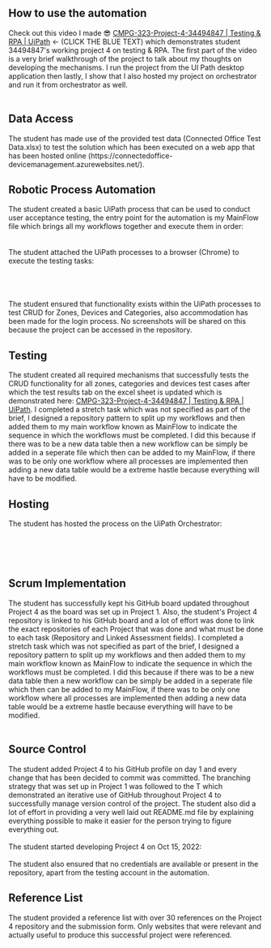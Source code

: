 ﻿<h2>How to use the automation</h2>
<p>
	Check out this video I made 😎 <a href="https://www.youtube.com/watch?v=iTHTtf828l8">CMPG-323-Project-4-34494847 | Testing & RPA | UiPath</a> <- (CLICK THE BLUE TEXT) 
	which demonstrates student 34494847's working project 4 on testing & RPA. The first part of the video is a very brief walkthrough of the project 
	to talk about my thoughts on developing the mechanisms. I run the project from the UI Path desktop application then lastly, I show that I also 
	hosted my project on orchestrator and run it from orchestrator as well.<br />
	<br /><img src="img/orchestrator1.png" alt=""/>
</p>
<h2>Data Access</h2>
<p>
	The student has made use of the provided test data (Connected Office Test Data.xlsx) to test the solution which has been executed on a web app
	that has been hosted online (https://connectedoffice-devicemanagement.azurewebsites.net/).
</p>
<h2>Robotic Process Automation</h2>
<p>
	The student created a basic UiPath process that can be used to conduct user acceptance testing, the entry point for the automation is my MainFlow file
	which brings all my workflows together and execute them in order: <br />
	<br /><img src="img/mainflow.png" alt=""/><br />
	<br /><img src="img/files.png" alt=""/><br />
	The student attached the UiPath processes to a browser (Chrome) to execute the testing tasks: <br />
	<br /><img src="img/login.png" alt=""/><br />
	<br /><img src="img/zones.png" alt=""/><br />
	<br /><img src="img/categories.png" alt=""/><br />
	<br /><img src="img/devices.png" alt=""/><br />
	The student ensured that functionality exists within the UiPath processes to test CRUD for Zones, Devices and Categories, also
	accommodation has been made for the login process. No screenshots will be shared on this because the project can be accessed
	in the repository.
</p>
<h2>Testing</h2>
<p>
	The student created all required mechanisms that successfully tests the CRUD functionality for all zones, categories and devices test cases
	after which the test results tab on the excel sheet is updated which is demonstrated here: <a href="https://www.youtube.com/watch?v=iTHTtf828l8">CMPG-323-Project-4-34494847 | Testing & RPA | UiPath</a>.
	I completed a stretch task which was not specified as part of the brief, I designed a repository pattern to split up my workflows and 
	then added them to my main workflow known as MainFlow to indicate the sequence in which the workflows must be completed. I did this because if there 
	was to be a new data table then a new workflow can be simply be added in a seperate file which then can be added to my MainFlow, if
	there was to be only one workflow where all processes are implemented then adding a new data table would be a extreme hastle because
	everything will have to be modified.
</p>
<h2>Hosting</h2>
<p>
	The student has hosted the process on the UiPath Orchestrator: <br />
	<br /><img src="img/orchestrator1.png" alt=""/><br />
	<br /><img src="img/orchestrator2.png" alt=""/><br />
	<br /><img src="img/robots.png" alt=""/><br />
	<br /><img src="img/machines.png" alt=""/>
</p>
<h2>Scrum Implementation</h2>
<p>
	The student has successfully kept his GitHub board updated throughout Project 4 as the board was set up in Project 1. Also, the student's Project 4 repository is 
	linked to his GitHub board and a lot of effort was done to link the exact repositories of each Project that was done and what must be done to each task (Repository 
	and Linked Assessment fields). I completed a stretch task which was not specified as part of the brief, I designed a repository pattern to split up my workflows and 
	then added them to my main workflow known as MainFlow to indicate the sequence in which the workflows must be completed. I did this because if there 
	was to be a new data table then a new workflow can be simply be added in a seperate file which then can be added to my MainFlow, if
	there was to be only one workflow where all processes are implemented then adding a new data table would be a extreme hastle because
	everything will have to be modified. <br />
	<br /><img src="img/scrum1.png" alt=""/>
</p>
<h2>Source Control</h2>
<p>
	The student added Project 4 to his GitHub profile on day 1 and every change that has been decided to commit was committed. The branching strategy that was set up in 
	Project 1 was followed to the T which demonstrated an iterative use of GitHub throughout Project 4 to successfully manage version control of the project. The student 
	also did a lot of effort in providing a very well laid out README.md file by explaining everything possible to make it easier for the person trying to figure everything out.<br />
	<br />The student started developing Project 4 on Oct 15, 2022: <br />
	<br /><img src="img/control1.png" alt=""/><br />
	The student also ensured that no credentials are available or present in the repository, apart from the testing account in the automation.
</p>
<h2>Reference List</h2>
<p>
	The student provided a reference list with over 30 references on the Project 4 repository and the submission form. Only websites that were relevant and actually useful to 
	produce this successful project were referenced.
</p>
